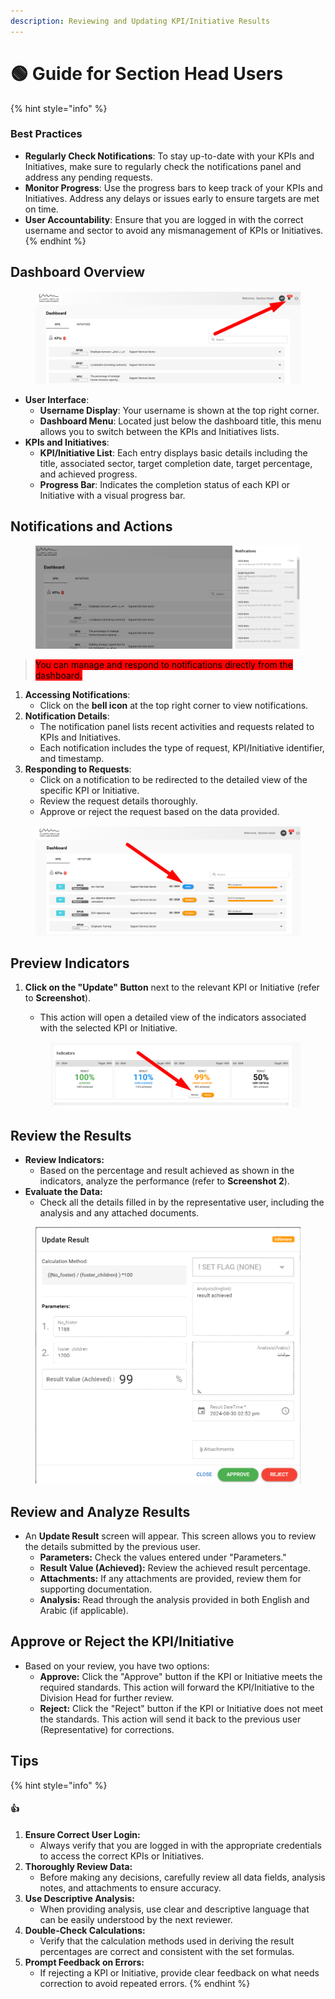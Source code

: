 ```yaml
---
description: Reviewing and Updating KPI/Initiative Results
---
```


# 🟢 Guide for Section Head Users

{% hint style="info" %}
### **Best Practices**

* **Regularly Check Notifications**: To stay up-to-date with your KPIs and Initiatives, make sure to regularly check the notifications panel and address any pending requests.
* **Monitor Progress**: Use the progress bars to keep track of your KPIs and Initiatives. Address any delays or issues early to ensure targets are met on time.
* **User Accountability**: Ensure that you are logged in with the correct username and sector to avoid any mismanagement of KPIs or Initiatives.
{% endhint %}

## Dashboard Overview

<figure><img src="../.gitbook/assets/image (82).png" alt=""><figcaption></figcaption></figure>

* **User Interface**:
  * **Username Display**: Your username is shown at the top right corner.
  * **Dashboard Menu**: Located just below the dashboard title, this menu allows you to switch between the KPIs and Initiatives lists.
* **KPIs and Initiatives**:
  * **KPI/Initiative List**: Each entry displays basic details including the title, associated sector, target completion date, target percentage, and achieved progress.
  * **Progress Bar**: Indicates the completion status of each KPI or Initiative with a visual progress bar.

## Notifications and Actions

<figure><img src="../.gitbook/assets/image (81).png" alt=""><figcaption></figcaption></figure>

> <mark style="background-color:red;">You can manage and respond to notifications directly from the dashboard.</mark>

1. **Accessing Notifications**:
   * Click on the **bell icon** at the top right corner to view notifications.
2. **Notification Details**:
   * The notification panel lists recent activities and requests related to KPIs and Initiatives.
   * Each notification includes the type of request, KPI/Initiative identifier, and timestamp.
3. **Responding to Requests**:
   * Click on a notification to be redirected to the detailed view of the specific KPI or Initiative.
   * Review the request details thoroughly.
   * Approve or reject the request based on the data provided.

<figure><img src="../.gitbook/assets/image.png" alt=""><figcaption></figcaption></figure>

## **Preview Indicators**

1.  **Click on the "Update" Button** next to the relevant KPI or Initiative (refer to **Screenshot**).

    * This action will open a detailed view of the indicators associated with the selected KPI or Initiative.

    <figure><img src="../.gitbook/assets/image (1).png" alt=""><figcaption></figcaption></figure>

## **Review the Results**

* **Review Indicators:**
  * Based on the percentage and result achieved as shown in the indicators, analyze the performance (refer to **Screenshot 2**).
* **Evaluate the Data:**
  * Check all the details filled in by the representative user, including the analysis and any attached documents.

<figure><img src="../.gitbook/assets/image (2).png" alt=""><figcaption></figcaption></figure>

## **Review and Analyze Results**

* An **Update Result** screen will appear. This screen allows you to review the details submitted by the previous user.
  * **Parameters:** Check the values entered under "Parameters."
  * **Result Value (Achieved):** Review the achieved result percentage.
  * **Attachments:** If any attachments are provided, review them for supporting documentation.
  * **Analysis:** Read through the analysis provided in both English and Arabic (if applicable).

## **Approve or Reject the KPI/Initiative**

* Based on your review, you have two options:
  * **Approve:** Click the "Approve" button if the KPI or Initiative meets the required standards. This action will forward the KPI/Initiative to the Division Head for further review.
  * **Reject:** Click the "Reject" button if the KPI or Initiative does not meet the standards. This action will send it back to the previous user (Representative) for corrections.

## Tips

{% hint style="info" %}
#### :thumbsup:

1. **Ensure Correct User Login:**
   * Always verify that you are logged in with the appropriate credentials to access the correct KPIs or Initiatives.
2. **Thoroughly Review Data:**
   * Before making any decisions, carefully review all data fields, analysis notes, and attachments to ensure accuracy.
3. **Use Descriptive Analysis:**
   * When providing analysis, use clear and descriptive language that can be easily understood by the next reviewer.
4. **Double-Check Calculations:**
   * Verify that the calculation methods used in deriving the result percentages are correct and consistent with the set formulas.
5. **Prompt Feedback on Errors:**
   * If rejecting a KPI or Initiative, provide clear feedback on what needs correction to avoid repeated errors.
{% endhint %}

